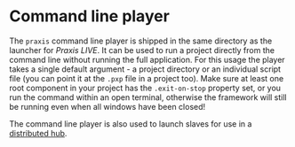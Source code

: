 # Command line player

The `praxis` command line player is shipped in the same directory as the launcher for _Praxis LIVE_. It can be used to run a project directly from the command line without running the full application. For this usage the player takes a single default argument - a project directory or an individual script file (you can point it at the `.pxp` file in a project too). Make sure at least one root component in your project has the `.exit-on-stop` property set, or you run the command within an open terminal, otherwise the framework will still be running even when all windows have been closed!

The command line player is also used to launch slaves for use in a [distributed hub](distributed-hubs.md).
